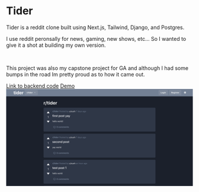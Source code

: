 <h1>Tider</h1>

<p>Tider is a reddit clone built using Next.js, Tailwind, Django, and Postgres.

I use reddit peronsally for news, gaming, new shows, etc... So I wanted to give it a shot at building my own version.</p>

<br />

<p>This project was also my capstone project for GA and although I had some bumps in the road Im pretty proud as to how it came out. </p>
<a href="https://github.com/saifalushi1/tider-backend">Link to backend code</a>
<a href="https://youtu.be/FFqS8t2BJgE" target="_blank">Demo</a>
<img width="1381" alt="grouper app screenshot" src="./images/tider.png"/>
